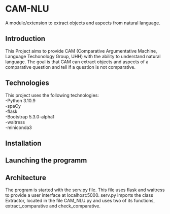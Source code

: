 # CAM-NLU
A module/extension to extract objects and aspects from natural language.

## Introduction

This Project aims to provide CAM (Comparative Argumentative Machine, Language Techonology Group, UHH)
with the ability to understand natural language. The goal is that CAM can extract objects and aspects of a comparative question
and tell if a question is not comparative. 

## Technologies

This project uses the following technologies:   
-Python 3.10.9   
-spaCy  
-flask  
-Bootstrap 5.3.0-alpha1  
-waitress  
-miniconda3  

## Installation

## Launching the programm

## Architecture 

The program is started with the serv.py file. This file uses flask and waitress to provide a user interface at localhost:5000. 
serv.py imports the class Extractor, located in the file CAM_NLU.py and uses two of its functions, extract_comparative and check_comparative. 
